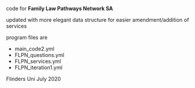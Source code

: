 code for **Family Law Pathways Network SA**

updated with more elegant data structure for easier amendment/addition of services

program files are
- main_code2.yml
- FLPN_questions.yml
- FLPN_services.yml
- FLPN_iteration1.yml


Flinders Uni July 2020
